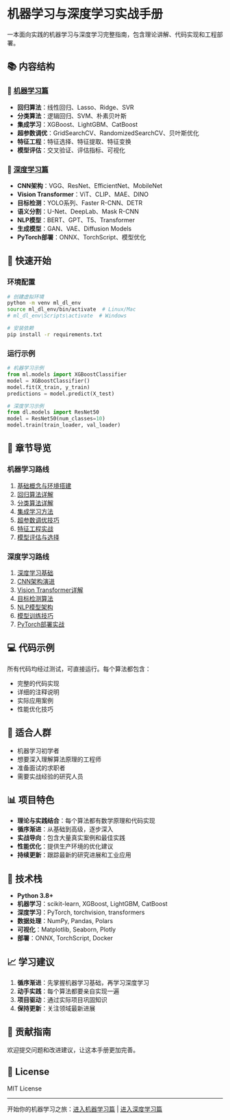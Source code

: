 # 机器学习与深度学习实战手册

一本面向实践的机器学习与深度学习完整指南，包含理论讲解、代码实现和工程部署。

## 📚 内容结构

### 🤖 [机器学习篇](ml/)
- **回归算法**：线性回归、Lasso、Ridge、SVR
- **分类算法**：逻辑回归、SVM、朴素贝叶斯
- **集成学习**：XGBoost、LightGBM、CatBoost
- **超参数调优**：GridSearchCV、RandomizedSearchCV、贝叶斯优化
- **特征工程**：特征选择、特征提取、特征变换
- **模型评估**：交叉验证、评估指标、可视化

### 🧠 [深度学习篇](dl/)
- **CNN架构**：VGG、ResNet、EfficientNet、MobileNet
- **Vision Transformer**：ViT、CLIP、MAE、DINO
- **目标检测**：YOLO系列、Faster R-CNN、DETR
- **语义分割**：U-Net、DeepLab、Mask R-CNN
- **NLP模型**：BERT、GPT、T5、Transformer
- **生成模型**：GAN、VAE、Diffusion Models
- **PyTorch部署**：ONNX、TorchScript、模型优化

## 🚀 快速开始

### 环境配置
```bash
# 创建虚拟环境
python -m venv ml_dl_env
source ml_dl_env/bin/activate  # Linux/Mac
# ml_dl_env\Scripts\activate  # Windows

# 安装依赖
pip install -r requirements.txt
```

### 运行示例
```python
# 机器学习示例
from ml.models import XGBoostClassifier
model = XGBoostClassifier()
model.fit(X_train, y_train)
predictions = model.predict(X_test)

# 深度学习示例
from dl.models import ResNet50
model = ResNet50(num_classes=10)
model.train(train_loader, val_loader)
```

## 📖 章节导览

### 机器学习路线
1. [基础概念与环境搭建](ml/basics.md)
2. [回归算法详解](ml/regression.md)
3. [分类算法详解](ml/classification.md)
4. [集成学习方法](ml/ensemble.md)
5. [超参数调优技巧](ml/hyperparameter_tuning.md)
6. [特征工程实战](ml/feature_engineering.md)
7. [模型评估与选择](ml/evaluation.md)

### 深度学习路线
1. [深度学习基础](dl/basics.md)
2. [CNN架构演进](dl/cnn_architectures.md)
3. [Vision Transformer详解](dl/vision_transformer.md)
4. [目标检测算法](dl/object_detection.md)
5. [NLP模型架构](dl/nlp_models.md)
6. [模型训练技巧](dl/training_tricks.md)
7. [PyTorch部署实战](dl/deployment.md)

## 💻 代码示例

所有代码均经过测试，可直接运行。每个算法都包含：
- 完整的代码实现
- 详细的注释说明
- 实际应用案例
- 性能优化技巧

## 🎯 适合人群

- 机器学习初学者
- 想要深入理解算法原理的工程师
- 准备面试的求职者
- 需要实战经验的研究人员

## 📊 项目特色

- **理论与实践结合**：每个算法都有数学原理和代码实现
- **循序渐进**：从基础到高级，逐步深入
- **实战导向**：包含大量真实案例和最佳实践
- **性能优化**：提供生产环境的优化建议
- **持续更新**：跟踪最新的研究进展和工业应用

## 🔧 技术栈

- **Python 3.8+**
- **机器学习**：scikit-learn, XGBoost, LightGBM, CatBoost
- **深度学习**：PyTorch, torchvision, transformers
- **数据处理**：NumPy, Pandas, Polars
- **可视化**：Matplotlib, Seaborn, Plotly
- **部署**：ONNX, TorchScript, Docker

## 📈 学习建议

1. **循序渐进**：先掌握机器学习基础，再学习深度学习
2. **动手实践**：每个算法都要亲自实现一遍
3. **项目驱动**：通过实际项目巩固知识
4. **保持更新**：关注领域最新进展

## 🤝 贡献指南

欢迎提交问题和改进建议，让这本手册更加完善。

## 📝 License

MIT License

---

开始你的机器学习之旅：[进入机器学习篇](ml/) | [进入深度学习篇](dl/)
